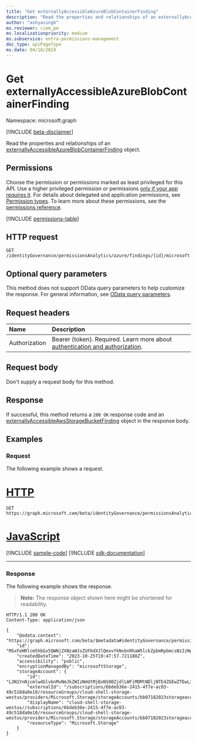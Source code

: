```yaml
---
title: "Get externallyAccessibleAzureBlobContainerFinding"
description: "Read the properties and relationships of an externallyAccessibleAzureBlobContainerFinding object."
author: "ashyasingh"
ms.reviewer: ciem_pm
ms.localizationpriority: medium
ms.subservice: entra-permissions-management
doc_type: apiPageType
ms.date: 04/18/2024
---
```


# Get externallyAccessibleAzureBlobContainerFinding
Namespace: microsoft.graph

[!INCLUDE [beta-disclaimer](../../includes/beta-disclaimer.md)]

Read the properties and relationships of an [externallyAccessibleAzureBlobContainerFinding](../resources/externallyaccessibleazureblobcontainerfinding.md) object.

## Permissions
Choose the permission or permissions marked as least privileged for this API. Use a higher privileged permission or permissions [only if your app requires it](/graph/permissions-overview#best-practices-for-using-microsoft-graph-permissions). For details about delegated and application permissions, see [Permission types](/graph/permissions-overview#permission-types). To learn more about these permissions, see the [permissions reference](/graph/permissions-reference).

<!-- { "blockType": "permissions", "name": "externallyaccessibleazureblobcontainerfinding_get" } -->
[!INCLUDE [permissions-table](../includes/permissions/externallyaccessibleazureblobcontainerfinding-get-permissions.md)]

## HTTP request

<!-- {
  "blockType": "ignored"
}
-->
``` http
GET /identityGovernance/permissionsAnalytics/azure/findings/{id}/microsoft.graph.externallyAccessibleAzureBlobContainerFinding
```

## Optional query parameters
This method does not support OData query parameters to help customize the response. For general information, see [OData query parameters](/graph/query-parameters).

## Request headers
|Name|Description|
|:---|:---|
|Authorization|Bearer {token}. Required. Learn more about [authentication and authorization](/graph/auth/auth-concepts).|

## Request body
Don't supply a request body for this method.

## Response

If successful, this method returns a `200 OK` response code and an [externallyAccessibleAwsStorageBucketFinding](../resources/externallyaccessibleawsstoragebucketfinding.md) object in the response body.

## Examples

### Request
The following example shows a request.
# [HTTP](#tab/http)
<!-- {
  "blockType": "request",
  "name": "get_externallyaccessibleazureblobcontainerfinding"
}
-->
``` http
GET https://graph.microsoft.com/beta/identityGovernance/permissionsAnalytics/azure/findings/MSxFeHRlcm5hbGx5QWNjZXNzaWJsZUF6dXJlQmxvYkNvbnRhaW5lckZpbmRpbmcsNzIzNg/microsoft.graph.externallyAccessibleAzureBlobContainerFinding
```

# [JavaScript](#tab/javascript)
[!INCLUDE [sample-code](../includes/snippets/javascript/get-externallyaccessibleazureblobcontainerfinding-javascript-snippets.md)]
[!INCLUDE [sdk-documentation](../includes/snippets/snippets-sdk-documentation-link.md)]

---

### Response
The following example shows the response.
>**Note:** The response object shown here might be shortened for readability.
<!-- {
  "blockType": "response",
  "truncated": true,
  "@odata.type": "microsoft.graph.externallyAccessibleAwsStorageBucketFinding"
}
-->
``` http
HTTP/1.1 200 OK
Content-Type: application/json

{
    "@odata.context": "https://graph.microsoft.com/beta/$metadata#identityGovernance/permissionsAnalytics/azure/findings/microsoft.graph.externallyAccessibleAzureBlobContainerFinding/$entity",
    "id": "MSxFeHRlcm5hbGx5QWNjZXNzaWJsZUF6dXJlQmxvYkNvbnRhaW5lckZpbmRpbmcsNzIzNg",
    "createdDateTime": "2023-10-25T19:47:57.721188Z",
    "accessibility": "public",
    "encryptionManagedBy": "microsoftStorage",
    "storageAccount": {
        "id": "L3N1YnNjcmlwdGlvbnMvNmJkZWIzNmUtMjQxNS00ZjdlLWFjMDMtNDljNTE4ZGEwZTEwL3Jlc291cmNlR3JvdXBzL2Nsb3VkLXNoZWxsLXN0b3JhZ2Utd2VzdHVzL3Byb3ZpZGVycy9NaWNyb3NvZnQuU3RvcmFnZS9zdG9yYWdlQWNjb3VudHMvYmIwNzE4MjAyM3N0b3JhZ2VhY2NvdW50L2Jsb2JTZXJ2aWNlcy9kZWZhdWx0L2NvbnRhaW5lcnMvYmIwNzE4MjkyM2NvbnRhaW5lcg",
        "externalId": "/subscriptions/6bdeb36e-2415-4f7e-ac03-49c518da0e10/resourceGroups/cloud-shell-storage-westus/providers/Microsoft.Storage/storageAccounts/bb07182023storageaccount/blobServices/default/containers/bb07182923container",
        "displayName": "cloud-shell-storage-westus//subscriptions/6bdeb36e-2415-4f7e-ac03-49c518da0e10/resourceGroups/cloud-shell-storage-westus/providers/Microsoft.Storage/storageAccounts/bb07182023storageaccount/blobServices/default/containers/bb07182923container",
        "resourceType": "Microsoft.Storage"
    }
}
```
